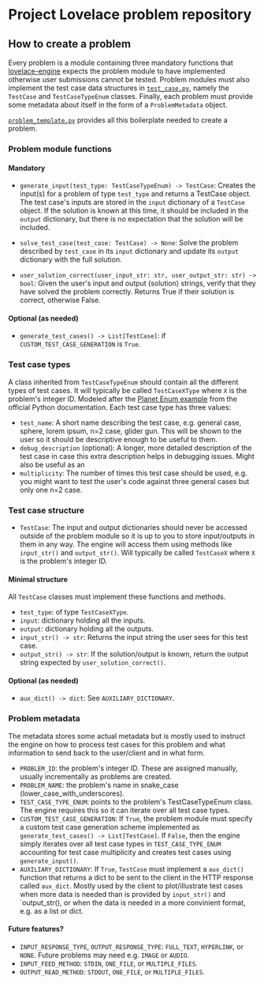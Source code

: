 # Project Lovelace problem repository

## How to create a problem
Every problem is a module containing three mandatory functions that [lovelace-engine](https://github.com/project-lovelace/lovelace-engine) expects the problem module to have implemented otherwise user submissions cannot be tested. Problem modules must also implement the test case data structures in [`test_case.py`](problems/test_case.py), namely the `TestCase` and `TestCaseTypeEnum` classes. Finally, each problem must provide some metadata about itself in the form of a `ProblemMetadata` object.

[`problem_template.py`](problems/problem_template.py) provides all this boilerplate needed to create a problem.

### Problem module functions
#### Mandatory
* `generate_input(test_type: TestCaseTypeEnum) -> TestCase`: Creates the input(s) for a problem of type `test_type` and returns a TestCase object. The test case's inputs are stored in the `input` dictionary of a `TestCase` object. If the solution is known at this time, it should be included in the `output` dictionary, but there is no expectation that the solution will be included.

* `solve_test_case(test_case: TestCase) -> None`: Solve the problem described by `test_case` in its `input` dictionary and update its `output` dictionary with the full solution.

* `user_solution_correct(user_input_str: str, user_output_str: str) -> bool`: Given the user's input and output (solution) strings, verify that they have solved the problem correctly. Returns True if their solution is correct, otherwise False.

#### Optional (as needed)
* `generate_test_cases() -> List[TestCase]`: if `CUSTOM_TEST_CASE_GENERATION` is `True`.

### Test case types
A class inherited from `TestCaseTypeEnum` should contain all the different types of test cases. It will typically be called `TestCaseXType` where `X` is the problem's integer ID. Modeled after the [Planet Enum example](https://docs.python.org/3/library/enum.html#planet) from the official Python documentation. Each test case type has three values:
* `test_name`: A short name describing the test case, e.g. general case, sphere, lorem ipsum, n=2 case, glider gun. This will be shown to the user so it should be descriptive enough to be useful to them.
* `debug_description` (optional): A longer, more detailed description of the test case in case this extra description helps in debugging issues. Might also be useful as an 
* `multiplicity`: The number of times this test case should be used, e.g. you might want to test the user's code against three general cases but only one n=2 case.

### Test case structure
* `TestCase`: The input and output dictionaries should never be accessed outside of the problem module so it is up to you to store input/outputs in them in any way. The engine will access them using methods like `input_str()` and `output_str()`. Will typically be called `TestCaseX` where `X` is the problem's integer ID.

#### Minimal structure
All `TestCase` classes must implement these functions and methods.
* `test_type`: of type `TestCaseXType`.
* `input`: dictionary holding all the inputs.
* `output`: dictionary holding all the outputs.
* `input_str() -> str`: Returns the input string the user sees for this test case.
* `output_str() -> str`: If the solution/output is known, return the output string expected by `user_solution_correct()`.

#### Optional (as needed)
* `aux_dict() -> dict`: See `AUXILIARY_DICTIONARY`.

### Problem metadata
The metadata stores some actual metadata but is mostly used to instruct the engine on how to process test cases for this problem and what information to send back to the user/client and in what form.
* `PROBLEM_ID`: the problem's integer ID. These are assigned manually, usually incrementally as problems are created.
* `PROBLEM_NAME`: the problem's name in snake_case (lower_case_with_underscores).
* `TEST_CASE_TYPE_ENUM`: points to the problem's TestCaseTypeEnum class. The engine requires this so it can iterate over all test case types.
* `CUSTOM_TEST_CASE_GENERATION`: If `True`, the problem module must specify a custom test case generation scheme implemented as `generate_test_cases() -> List[TestCase]`. If `False`, then the engine simply iterates over all test case types in `TEST_CASE_TYPE_ENUM` accounting for test case multiplicity and creates test cases using `generate_input()`.
* `AUXILIARY_DICTIONARY`: If `True`, `TestCase` must implement a `aux_dict()` function that returns a dict to be sent to the client in the HTTP response called `aux_dict`. Mostly used by the client to plot/illustrate test cases when more data is needed than is provided by `input_str()` and `output_str(), or when the data is needed in a more convinient format, e.g. as a list or dict.

#### Future features?
* `INPUT_RESPONSE_TYPE`, `OUTPUT_RESPONSE_TYPE`: `FULL_TEXT`, `HYPERLINK`, or `NONE`. Future problems may need e.g. `IMAGE` or `AUDIO`.
* `INPUT_FEED_METHOD`: `STDIN`, `ONE_FILE`, or `MULTIPLE_FILES`.
* `OUTPUT_READ_METHOD`: `STDOUT`, `ONE_FILE`, or `MULTIPLE_FILES`.
